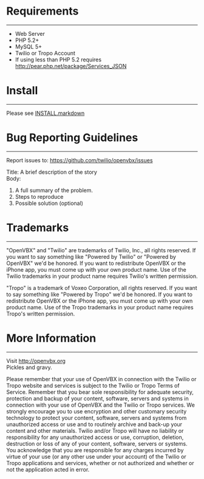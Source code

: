 # Requirements
-----------------------------
 * Web Server
 * PHP 5.2+
 * MySQL 5+
 * Twilio or Tropo Account
 * If using less than PHP 5.2
   requires http://pear.php.net/package/Services_JSON

# Install
-----------------------------
Please see [INSTALL.markdown](https://github.com/twilio/OpenVBX/blob/master/INSTALL.markdown)

# Bug Reporting Guidelines
-----------------------------
Report issues to:
https://github.com/twilio/openvbx/issues

Title: A brief description of the story  
Body:  

1. A full summary of the problem.  
2. Steps to reproduce  
3. Possible solution (optional)

# Trademarks
-----------------------------
"OpenVBX" and "Twilio" are trademarks of Twilio, Inc., all rights 
reserved. If you want to say something like "Powered by Twilio" or 
"Powered by OpenVBX" we'd be honored. If you want to redistribute 
OpenVBX or the iPhone app, you must come up with your own product name. 
Use of the Twilio trademarks in your product name requires Twilio's 
written permission.

"Tropo" is a trademark of Voxeo Corporation, all rights 
reserved. If you want to say something like "Powered by Tropo" 
we'd be honored. If you want to redistribute 
OpenVBX or the iPhone app, you must come up with your own product name. 
Use of the Tropo trademarks in your product name requires Tropo's 
written permission.

# More Information
-----------------------------
Visit http://openvbx.org  
Pickles and gravy.


Please remember that your use of OpenVBX in connection with the Twilio or Tropo website and services is subject to the Twilio or Tropo Terms of Service. Remember that you bear sole responsibility for adequate security, protection and backup of your content, software, servers and systems in connection with your use of OpenVBX and the Twilio or Tropo services. We strongly encourage you to use encryption and other customary security technology to protect your content, software, servers and systems from unauthorized access or use and to routinely archive and back-up your content and other materials. Twilio and/or Tropo will have no liability or responsibility for any unauthorized access or use, corruption, deletion, destruction or loss of any of your content, software, servers or systems. You acknowledge that you are responsible for any charges incurred by virtue of your use (or any other use under your account) of the Twilio or Tropo applications and services, whether or not authorized and whether or not the application acted in error.


